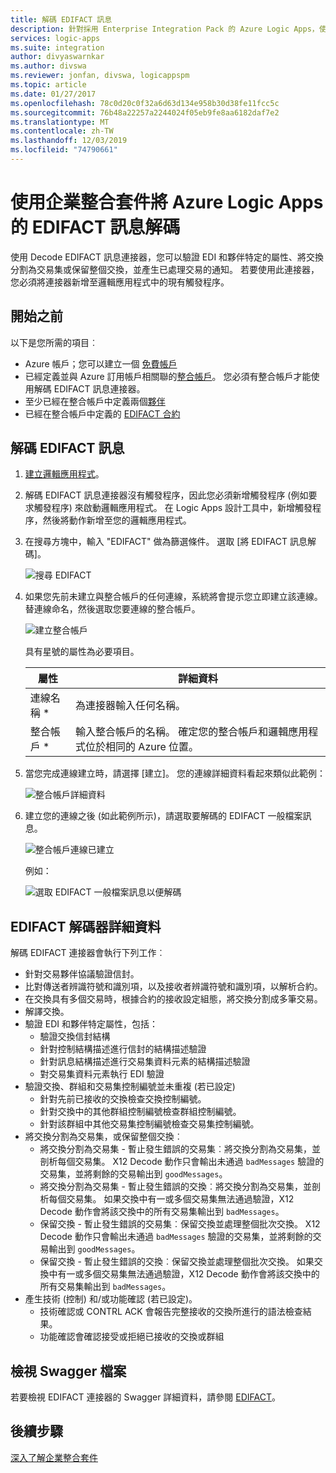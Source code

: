 ```yaml
---
title: 解碼 EDIFACT 訊息
description: 針對採用 Enterprise Integration Pack 的 Azure Logic Apps，使用 EDIFACT 訊息解碼器驗證 EDI 及產生通知
services: logic-apps
ms.suite: integration
author: divyaswarnkar
ms.author: divswa
ms.reviewer: jonfan, divswa, logicappspm
ms.topic: article
ms.date: 01/27/2017
ms.openlocfilehash: 78c0d20c0f32a6d63d134e958b30d38fe11fcc5c
ms.sourcegitcommit: 76b48a22257a2244024f05eb9fe8aa6182daf7e2
ms.translationtype: MT
ms.contentlocale: zh-TW
ms.lasthandoff: 12/03/2019
ms.locfileid: "74790661"
---
```

# <a name="decode-edifact-messages-for-azure-logic-apps-with-the-enterprise-integration-pack"></a>使用企業整合套件將 Azure Logic Apps 的 EDIFACT 訊息解碼

使用 Decode EDIFACT 訊息連接器，您可以驗證 EDI 和夥伴特定的屬性、將交換分割為交易集或保留整個交換，並產生已處理交易的通知。 若要使用此連接器，您必須將連接器新增至邏輯應用程式中的現有觸發程序。

## <a name="before-you-start"></a>開始之前

以下是您所需的項目︰

* Azure 帳戶；您可以建立一個 [免費帳戶](https://azure.microsoft.com/free)
* 已經定義並與 Azure 訂用帳戶相關聯的[整合帳戶](logic-apps-enterprise-integration-create-integration-account.md)。 您必須有整合帳戶才能使用解碼 EDIFACT 訊息連接器。 
* 至少已經在整合帳戶中定義兩個[夥伴](logic-apps-enterprise-integration-partners.md)
* 已經在整合帳戶中定義的 [EDIFACT 合約](logic-apps-enterprise-integration-edifact.md)

## <a name="decode-edifact-messages"></a>解碼 EDIFACT 訊息

1. [建立邏輯應用程式](quickstart-create-first-logic-app-workflow.md)。

2. 解碼 EDIFACT 訊息連接器沒有觸發程序，因此您必須新增觸發程序 (例如要求觸發程序) 來啟動邏輯應用程式。 在 Logic Apps 設計工具中，新增觸發程序，然後將動作新增至您的邏輯應用程式。

3. 在搜尋方塊中，輸入 "EDIFACT" 做為篩選條件。 選取 [將 EDIFACT 訊息解碼]。
   
    ![搜尋 EDIFACT](./media/logic-apps-enterprise-integration-edifact-decode/edifactdecodeimage1.png)

3. 如果您先前未建立與整合帳戶的任何連線，系統將會提示您立即建立該連線。 替連線命名，然後選取您要連線的整合帳戶。
   
    ![建立整合帳戶](./media/logic-apps-enterprise-integration-edifact-decode/edifactdecodeimage2.png)

    具有星號的屬性為必要項目。

    | 屬性 | 詳細資料 |
    | --- | --- |
    | 連線名稱 * |為連接器輸入任何名稱。 |
    | 整合帳戶 * |輸入整合帳戶的名稱。 確定您的整合帳戶和邏輯應用程式位於相同的 Azure 位置。 |

4. 當您完成連線建立時，請選擇 [建立]。 您的連線詳細資料看起來類似此範例：

    ![整合帳戶詳細資料](./media/logic-apps-enterprise-integration-edifact-decode/edifactdecodeimage3.png)  

5. 建立您的連線之後 (如此範例所示)，請選取要解碼的 EDIFACT 一般檔案訊息。

    ![整合帳戶連線已建立](./media/logic-apps-enterprise-integration-edifact-decode/edifactdecodeimage4.png)  

    例如：

    ![選取 EDIFACT 一般檔案訊息以便解碼](./media/logic-apps-enterprise-integration-edifact-decode/edifactdecodeimage5.png)  

## <a name="edifact-decoder-details"></a>EDIFACT 解碼器詳細資料

解碼 EDIFACT 連接器會執行下列工作︰ 

* 針對交易夥伴協議驗證信封。
* 比對傳送者辨識符號和識別項，以及接收者辨識符號和識別項，以解析合約。
* 在交換具有多個交易時，根據合約的接收設定組態，將交換分割成多筆交易。
* 解譯交換。
* 驗證 EDI 和夥伴特定屬性，包括：
  * 驗證交換信封結構
  * 針對控制結構描述進行信封的結構描述驗證
  * 針對訊息結構描述進行交易集資料元素的結構描述驗證
  * 對交易集資料元素執行 EDI 驗證
* 驗證交換、群組和交易集控制編號並未重複 (若已設定) 
  * 針對先前已接收的交換檢查交換控制編號。 
  * 針對交換中的其他群組控制編號檢查群組控制編號。 
  * 針對該群組中其他交易集控制編號檢查交易集控制編號。
* 將交換分割為交易集，或保留整個交換︰
  * 將交換分割為交易集 - 暫止發生錯誤的交易集︰將交換分割為交易集，並剖析每個交易集。 
  X12 Decode 動作只會輸出未通過 `badMessages` 驗證的交易集，並將剩餘的交易輸出到 `goodMessages`。
  * 將交換分割為交易集 - 暫止發生錯誤的交換︰將交換分割為交易集，並剖析每個交易集。 
  如果交換中有一或多個交易集無法通過驗證，X12 Decode 動作會將該交換中的所有交易集輸出到 `badMessages`。
  * 保留交換 - 暫止發生錯誤的交易集︰保留交換並處理整個批次交換。 
  X12 Decode 動作只會輸出未通過 `badMessages` 驗證的交易集，並將剩餘的交易輸出到 `goodMessages`。
  * 保留交換 - 暫止發生錯誤的交換︰保留交換並處理整個批次交換。 
  如果交換中有一或多個交易集無法通過驗證，X12 Decode 動作會將該交換中的所有交易集輸出到 `badMessages`。
* 產生技術 (控制) 和/或功能確認 (若已設定)。
  * 技術確認或 CONTRL ACK 會報告完整接收的交換所進行的語法檢查結果。
  * 功能確認會確認接受或拒絕已接收的交換或群組

## <a name="view-swagger-file"></a>檢視 Swagger 檔案
若要檢視 EDIFACT 連接器的 Swagger 詳細資料，請參閱 [EDIFACT](/connectors/edifact/)。

## <a name="next-steps"></a>後續步驟
[深入了解企業整合套件](logic-apps-enterprise-integration-overview.md "瞭解企業整合套件") 

